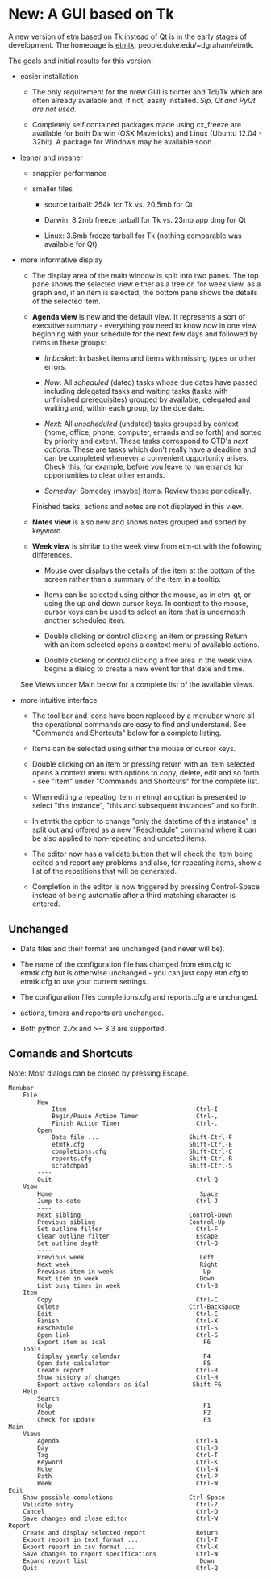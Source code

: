 # New: A GUI based on Tk

A new version of etm based on Tk instead of Qt is in the early stages of development. The homepage is [etmtk][]: people.duke.edu/~dgraham/etmtk.

The goals and initial results for this version:

- easier installation

    - The only requirement for the nrew GUI is tkinter and Tcl/Tk which are often already available and, if not, easily installed. *Sip, Qt and PyQt are not used.*

    - Completely self contained packages made using cx_freeze are available for both Darwin (OSX Mavericks) and Linux (Ubuntu 12.04 - 32bit). A package for Windows may be available soon.


- leaner and meaner

    - snappier performance

    - smaller files

        - source tarball: 254k for Tk vs. 20.5mb for Qt

        - Darwin: 8.2mb freeze tarball for Tk vs. 23mb app dmg for Qt

        - Linux: 3.6mb freeze tarball for Tk (nothing comparable was available for Qt)


- more informative display

    - The display area of the main window is split into two panes. The top pane shows the selected view either as a tree or, for week view, as a graph and, if an item is selected, the bottom pane shows the details of the selected item.

    - **Agenda view** is new and the default view. It represents a sort of executive summary - everything you need to know *now* in one view beginning with your schedule for the next few days and followed by items in these groups:

        - *In basket*: In basket items and items with missing types or other errors.

        - *Now*: All *scheduled* (dated) tasks whose due dates have passed including delegated tasks and waiting tasks (tasks with unfinished prerequisites) grouped by available, delegated and waiting and, within each group, by the due date.

        - *Next*: All *unscheduled* (undated) tasks grouped by context (home, office, phone, computer, errands and so forth) and sorted by priority and extent. These tasks correspond to GTD's *next actions*. These are tasks which don't really have a deadline and can be completed whenever a convenient  opportunity arises.  Check this, for example, before you leave to run errands for opportunities to clear other errands.

        - *Someday*: Someday (maybe) items. Review these periodically.

        Finished tasks, actions and notes are not displayed in this view.

    - **Notes view** is also new and shows notes grouped and sorted by keyword.

    - **Week view** is similar to the week view from etm-qt with the following differences.

        - Mouse over displays the details of the item at the bottom of the screen rather than a summary of the item in a tooltip.

        - Items can be selected using either the mouse, as in etm-qt, or using the up and down cursor keys. In contrast to the mouse, cursor keys can be used to select an item that is underneath another scheduled item.

        - Double clicking or control clicking an item or pressing Return with an item selected opens a context menu of available actions.

        - Double clicking or control clicking a free area in the week view begins a dialog to create a new event for that date and time.

    See Views under Main below for a complete list of the available views.


- more intuitive interface

    - The tool bar and icons have been replaced by a menubar where all the operational commands are easy to find and understand. See "Commands and Shortcuts" below for a complete listing.

    - Items can be selected using either the mouse or cursor keys.

    - Double clicking on an item or pressing return with an item selected opens a context menu with options to copy, delete, edit and so forth - see "Item" under "Commands and Shortcuts" for the complete list.

    - When editing a repeating item in etmqt an option is presented to select "this instance", "this and subsequent instances" and so forth.

    - In etmtk the option to change "only the datetime of this instance" is split out and offered as a new "Reschedule" command where it can be also applied to non-repeating and undated items.

    - The editor now has a validate button that will check the item being edited and report any problems and also, for repeating items, show a list of the repetitions that will be generated.

    - Completion in the editor is now triggered by pressing Control-Space instead of being automatic after a third matching character is entered.


[etmtk]: http://people.duke.edu/~dgraham/etmtk

## Unchanged

- Data files and their format are unchanged (and never will be).

- The name of the configuration file has changed from etm.cfg to etmtk.cfg but is otherwise unchanged - you can just copy etm.cfg to etmtk.cfg to use your current settings.

- The configuration files completions.cfg and reports.cfg are unchanged.

- actions, timers and reports are unchanged.

- Both python 2.7x and >= 3.3 are supported.

## Comands and Shortcuts

Note: Most dialogs can be closed by pressing Escape.

    Menubar
        File
            New
                Item                                    Ctrl-I
                Begin/Pause Action Timer                Ctrl-,
                Finish Action Timer                     Ctrl-.
            Open
                Data file ...                         Shift-Ctrl-F
                etmtk.cfg                             Shift-Ctrl-E
                completions.cfg                       Shift-Ctrl-C
                reports.cfg                           Shift-Ctrl-R
                scratchpad                            Shift-Ctrl-S
            ----
            Quit                                        Ctrl-Q
        View
            Home                                         Space
            Jump to date                                Ctrl-J
            ----
            Next sibling                              Control-Down
            Previous sibling                          Control-Up
            Set outline filter                          Ctrl-F
            Clear outline filter                        Escape
            Set outline depth                           Ctrl-O
            ----
            Previous week                                Left
            Next week                                    Right
            Previous item in week                         Up
            Next item in week                            Down
            List busy times in week                     Ctrl-B
        Item
            Copy                                        Ctrl-C
            Delete                                    Ctrl-BackSpace
            Edit                                        Ctrl-E
            Finish                                      Ctrl-X
            Reschedule                                  Ctrl-S
            Open link                                   Ctrl-G
            Export item as ical                           F6
        Tools
            Display yearly calendar                       F4
            Open date calculator                          F5
            Create report                               Ctrl-R
            Show history of changes                     Ctrl-H
            Export active calendars as iCal            Shift-F6
        Help
            Search
            Help                                          F1
            About                                         F2
            Check for update                              F3
    Main
        Views
            Agenda                                      Ctrl-A
            Day                                         Ctrl-D
            Tag                                         Ctrl-T
            Keyword                                     Ctrl-K
            Note                                        Ctrl-N
            Path                                        Ctrl-P
            Week                                        Ctrl-W
    Edit
        Show possible completions                     Ctrl-Space
        Validate entry                                  Ctrl-?
        Cancel                                          Ctrl-Q
        Save changes and close editor                   Ctrl-W
    Report
        Create and display selected report              Return
        Export report in text format ...                Ctrl-T
        Export report in csv format ...                 Ctrl-X
        Save changes to report specifications           Ctrl-W
        Expand report list                               Down
        Quit                                            Ctrl-Q
